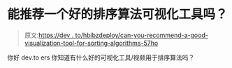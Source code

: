 # 能推荐一个好的排序算法可视化工具吗？

> 原文:[https://dev . to/hbibzdeploy/can-you-recommend-a-good-visualization-tool-for-sorting-algorithms-57ho](https://dev.to/hbibzdeploy/can-you-recommend-a-good-visualization-tool-for-sorting-algorithms-57ho)

你好 dev.to ers
你知道有什么好的可视化工具/视频用于排序算法吗？